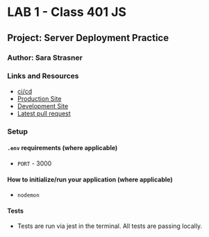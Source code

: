 # LAB 1 - Class 401 JS

## Project: Server Deployment Practice

### Author: Sara Strasner

### Links and Resources

- [ci/cd](https://github.com/sarastrasner/server-deployment-practice/actions) 
- [Production Site](https://sarastrasne-server-deploy-prod.herokuapp.com/)
- [Development Site](https://sarastrasner-server-deploy-dev.herokuapp.com/)
- [Latest pull request](https://github.com/sarastrasner/server-deployment-practice/pull/4)

### Setup

#### `.env` requirements (where applicable)

- `PORT` - 3000

#### How to initialize/run your application (where applicable)

- `nodemon`

#### Tests

- Tests are run via jest in the terminal. All tests are passing locally. 


